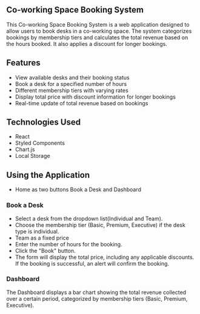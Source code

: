 ## Co-working Space Booking System

This Co-working Space Booking System is a web application designed to allow users to book desks in a co-working space. The system categorizes bookings by membership tiers and calculates the total revenue based on the hours booked. It also applies a discount for longer bookings.

## Features

- View available desks and their booking status
- Book a desk for a specified number of hours
- Different membership tiers with varying rates
- Display total price with discount information for longer bookings
- Real-time update of total revenue based on bookings

## Technologies Used

- React
- Styled Components
- Chart.js
- Local Storage

## Using the Application

- Home as two buttons Book a Desk and Dashboard

### Book a Desk

- Select a desk from the dropdown list(Individual and Team).
- Choose the membership tier (Basic, Premium, Executive) if the desk type is individual.
- Team as a fixed price
- Enter the number of hours for the booking.
- Click the "Book" button.
- The form will display the total price, including any applicable discounts. If the booking is successful, an alert will confirm the booking.

### Dashboard

The Dashboard displays a bar chart showing the total revenue collected over a certain period, categorized by membership tiers (Basic, Premium, Executive).
